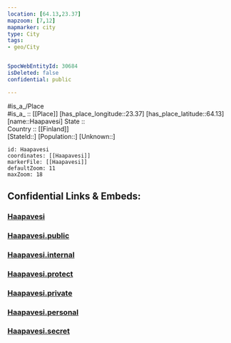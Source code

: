 ```yaml
---
location: [64.13,23.37] 
mapzoom: [7,12] 
mapmarker: city 
type: City
tags:
- geo/City


SpocWebEntityId: 30684
isDeleted: false
confidential: public

---
```

#is_a_/Place  
#is_a_ :: [[Place]] 
[has_place_longitude::23.37] 
[has_place_latitude::64.13] 
[name::Haapavesi] 
State ::  
Country :: [[Finland]]  
[StateId::] 
[Population::] 
[Unknown::] 


```leaflet
id: Haapavesi
coordinates: [[Haapavesi]] 
markerFile: [[Haapavesi]] 
defaultZoom: 11 
maxZoom: 18
```


## Confidential Links & Embeds: 

### [Haapavesi](/_Standards/Earth/Continent/Europe/Europe~North/Finland/City/Haapavesi.md) 

### [Haapavesi.public](/_public/Earth/Continent/Europe/Europe~North/Finland/City/Haapavesi.public.md) 

### [Haapavesi.internal](/_internal/Earth/Continent/Europe/Europe~North/Finland/City/Haapavesi.internal.md) 

### [Haapavesi.protect](/_protect/Earth/Continent/Europe/Europe~North/Finland/City/Haapavesi.protect.md) 

### [Haapavesi.private](/_private/Earth/Continent/Europe/Europe~North/Finland/City/Haapavesi.private.md) 

### [Haapavesi.personal](/_personal/Earth/Continent/Europe/Europe~North/Finland/City/Haapavesi.personal.md) 

### [Haapavesi.secret](/_secret/Earth/Continent/Europe/Europe~North/Finland/City/Haapavesi.secret.md)


